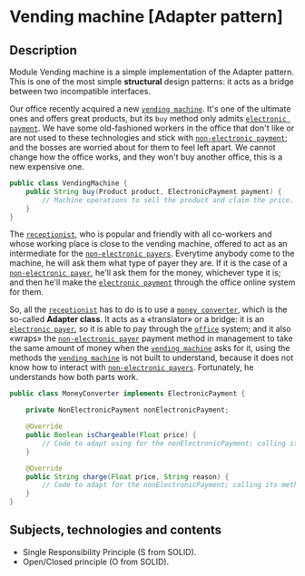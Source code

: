 # Vending machine \[Adapter pattern]

## Description

Module Vending machine is a simple implementation of the Adapter pattern. This is one of the most simple
**structural** design patterns: it acts as a bridge between two incompatible interfaces.

Our office recently acquired a new [`vending machine`](src/main/java/office/VendingMachine.java). It's
one of the ultimate ones and offers great products, but its `buy` method only
admits [`electronic payment`](src/main/java/payment/ElectronicPayment.java).
We have some old-fashioned workers in the office that don't like or are not used to these technologies and stick with
[`non-electronic payment`](src/main/java/payment/NonElectronicPayment.java); and the
bosses are worried about for them to feel left apart. We cannot change how the office works, and they won't
buy another office, this is a new expensive one.

````java
public class VendingMachine {
    public String buy(Product product, ElectronicPayment payment) {
        // Machine operations to sell the product and claim the price.
    }
}
````

The [`receptionist`](src/main/java/office/Receptionist.java), who is popular and friendly with all co-workers
and whose working place is close to the vending machine,
offered to act as an intermediate for
the [`non-electronic payers`](src/main/java/payment/NonElectronicPayment.java).
Everytime anybody come to the machine, he will ask them what type of payer they are. If it is the case of a
[`non-electronic payer`](src/main/java/payment/NonElectronicPayment.java),
he'll ask them for the money, whichever type it is; and then he'll make
the [`electronic payment`](src/main/java/payment/ElectronicPayment.java)
through the office online system for them.

So, all the [`receptionist`](src/main/java/office/Receptionist.java) has to do is to use
a [`money converter`](src/main/java/adapter/MoneyConverter.java),
which is the so-called **Adapter class**. It acts as a «translator»
or a bridge: it is an [`electronic payer`](src/main/java/payment/ElectronicPayment.java), so it is able to pay through
the [`office`](src/main/java/office/VendingMachine.java) system;
and it also «wraps» the [`non-electronic payer`](src/main/java/payment/NonElectronicPayment.java) payment method
in management to take the same amount of money when the [`vending machine`](src/main/java/office/VendingMachine.java) asks for it,
using the methods the [`vending machine`](src/main/java/office/VendingMachine.java) is not
built to understand, because it does not know how to interact
with [`non-electronic payers`](src/main/java/payment/NonElectronicPayment.java). Fortunately, he understands how
both parts work.

````java
public class MoneyConverter implements ElectronicPayment {

    private NonElectronicPayment nonElectronicPayment;

    @Override
    public Boolean isChargeable(Float price) {
        // Code to adapt using for the nonElectronicPayment; calling itsmethods, if it's necessary.
    }

    @Override
    public String charge(Float price, String reason) {
        // Code to adapt for the nonElectronicPayment; calling its methods, if it's necessary.
    }
}
````

## Subjects, technologies and contents

- Single Responsibility Principle (S from SOLID).
- Open/Closed principle (O from SOLID).